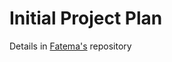 # Initial Project Plan
Details in [Fatema's](https://github.com/FatemaAlhameli/MachineLab) repository
